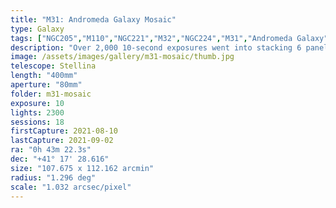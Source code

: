 ```yaml
---
title: "M31: Andromeda Galaxy Mosaic"
type: Galaxy
tags: ["NGC205","M110","NGC221","M32","NGC224","M31","Andromeda Galaxy"]
description: "Over 2,000 10-second exposures went into stacking 6 panels that were blended to produce this capture of Andromeda with neighboring galaxies M32 and M110."
image: /assets/images/gallery/m31-mosaic/thumb.jpg
telescope: Stellina
length: "400mm"
aperture: "80mm"
folder: m31-mosaic
exposure: 10
lights: 2300
sessions: 18
firstCapture: 2021-08-10 
lastCapture: 2021-09-02
ra: "0h 43m 22.3s"
dec: "+41° 17' 28.616"
size: "107.675 x 112.162 arcmin"
radius: "1.296 deg"
scale: "1.032 arcsec/pixel"
---
```


